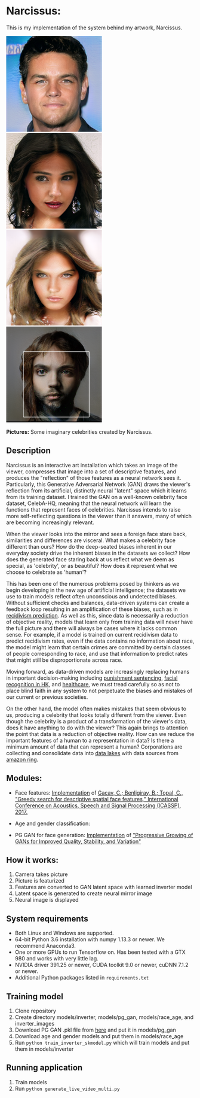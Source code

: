 
# Narcissus:

This is my implementation of the system behind my artwork, Narcissus.

<img src="demo_img/img1.png" height="256" width="256"> <img src="demo_img/img2.png" height="256" width="256"> <img src="demo_img/img3.png" height="256" width="256"> <img src="demo_img/img4.png" height="256" width="256">

**Pictures:** Some imaginary celebrities created by Narcissus.

## Description

Narcissus is an interactive art installation which takes an image of the viewer, compresses that image into a set of descriptive features, and produces the "reflection" of those features as a neural network sees it. Particularly, this Generative Adversarial Network (GAN) draws the viewer's reflection from its artificial, distinctly neural "latent" space which it learns from its training dataset. I trained the GAN on a well-known celebrity face dataset, CelebA-HQ, meaning that the neural network will learn the functions that represent faces of celebrities. Narcissus intends to raise more self-reflecting questions in the viewer than it answers, many of which are becoming increasingly relevant.

When the viewer looks into the mirror and sees a foreign face stare back, similarities and differences are visceral. What makes a celebrity face different than ours? How do the deep-seated biases inherent in our everyday society drive the inherent biases in the datasets we collect? How does the generated face staring back at us reflect what we deem as special, as 'celebrity', or as beautiful? How does it represent what we choose to celebrate as 'human'?

This has been one of the numerous problems posed by thinkers as we begin developing in the new age of artificial intelligence; the datasets we use to train models reflect often unconscious and undetected biases. Without sufficient checks and balances, data-driven systems can create a feedback loop resulting in an amplification of these biases, such as in [recidivism prediction](). As well as this, since data is necessarily a reduction of objective reality, models that learn only from training data will never have the full picture and there will always be cases where it lacks common sense. For example, if a model is trained on current recidivism data to predict recidivism rates, even if the data contains no information about race, the model might learn that certain crimes are committed by certain classes of people corresponding to race, and use that information to predict rates that might still be disproportionate across race.

Moving forward, as data-driven models are increasingly replacing humans in important decision-making including [punishment sentencing](), [facial recognition in HK](), and [healthcare](), we must tread carefully so as not to place blind faith in any system to not perpetuate the biases and mistakes of our current or previous societies.

On the other hand, the model often makes mistakes that seem obvious to us, producing a celebrity that looks totally different from the viewer. Even though the celebrity is a product of a transformation of the viewer's data, does it have anything to do with the viewer? This again brings to attention the point that data is a reduction of objective reality. How can we reduce the important features of a human to a representation in data? Is there a minimum amount of data that can represent a human? Corporations are collecting and consolidate data into [data lakes]() with data sources from [amazon ring]().

## Modules:
 * Face features:
     [Implementation](https://github.com/bbenligiray/greedy-face-features) of [Gacav, C.; Benligiray, B.; Topal, C., "Greedy search for descriptive spatial face features," International Conference on Acoustics, Speech and Signal Processing (ICASSP), 2017.](https://arxiv.org/abs/1701.01879)
 * Age and gender classification:

 * PG GAN for face generation:
     [Implementation](https://github.com/tkarras/progressive_growing_of_gans) of ["Progressive Growing of GANs for Improved Quality, Stability, and Variation"](https://arxiv.org/pdf/1710.10196.pdf)

## How it works:
1. Camera takes picture
2. Picture is featurized
3. Features are converted to GAN latent space with learned inverter model
4. Latent space is generated to create neural mirror image
5. Neural image is displayed


## System requirements

* Both Linux and Windows are supported.
* 64-bit Python 3.6 installation with numpy 1.13.3 or newer. We recommend Anaconda3.
* One or more GPUs to run Tensorflow on. Has been tested with a GTX 980 and works with very little lag.
* NVIDIA driver 391.25 or newer, CUDA toolkit 9.0 or newer, cuDNN 7.1.2 or newer.
* Additional Python packages listed in `requirements.txt`

## Training model
1. Clone repository
2. Create directory models/inverter, models/pg_gan, models/race_age, and inverter_images
3. Download PG GAN .pkl file from [here](https://github.com/tkarras/progressive_growing_of_gans) and put it in models/pg_gan
4. Download age and gender models and put them in models/race_age
5. Run `python train_inverter_skmodel.py` which will train models and put them in models/inverter

## Running application
1. Train models
2. Run `python generate_live_video_multi.py`
